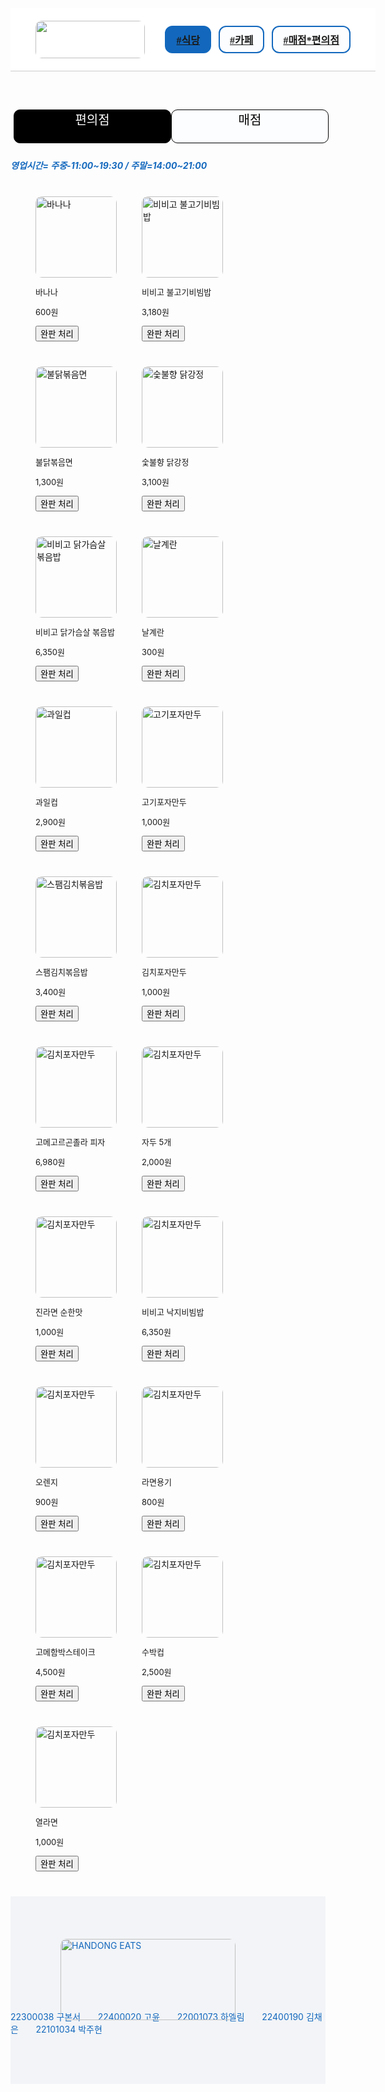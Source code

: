 <!DOCTYPE html>
<html lang="ko">
<head>
  <meta charset="UTF-8">
  <title>학생식당</title>
  <style>
    h5 { color: #1368BD; }

    .item {
      flex: 0 0 calc(20% - 40px);
      box-sizing: border-box;
      color: #000;
      text-align: center;
      font-family: Pretendard;
      font-size: 24px;
      font-weight: 600;
      position: relative;
      border-radius: 10px;
      border: 1px solid #1368BD;
      background: #FCFDFF;
      padding: 10px;
      height: 270px;
      width: 200px;
    }

    #menu {
      display: flex;
      flex-wrap: wrap;
      gap: 40px;
      margin: 40px;
      justify-content: flex-start;
    }

    img {
      width: 130px;
      height: 130px;
      border-radius: 10px;
    }

    p { font-size: small; }

    header {
      width: 100%;
      background-color: #fff;
      padding: 20px 40px;
      border-bottom: 1px solid #ccc;
    }

    .header {
      display: flex;
      align-items: center;
      justify-content: space-between;
      max-width: 1280px;
      margin: 0 auto;
    }

    header img {
      height: 60px;
      object-fit: contain;
    }

    .category-boxes {
      display: flex;
      gap: 12px;
    }

    .category {
      padding: 8px 16px;
      border: 2px solid #1368BD;
      border-radius: 12px;
      background-color: #FCFDFF;
      font-family: Pretendard;
      font-size: 16px;
      font-weight: 600;
      color: #1368BD;
      white-space: nowrap;
      text-align: center;
    }

    #blue {
      background-color: #1368BD;
    }

    #blue > a {
      text-decoration: none;
      color: white;
    }

    #nonblue > a {
      text-decoration: none;
      color: #1368BD;
    }

    nav {
      width: 100%;
      height: 54px;
      display: flex;
      padding: 5px;
      font-family: Pretendard;
      font-size: 22px;
      font-weight: 500;
      border-radius: 10px;
    }

    nav a {
      flex: 1;
      border: 1px solid black;
      border-radius: 10px;
      text-align: center;
      text-decoration: none;
      color: #000;
      background-color: #FCFDFF;
      font-size: 20px;
      transition: 0.2s;
    }

    footer {
      width: 100%;
      height: 300px;
      background-color: #F2F4F7;
      color: #1368BD;
    }
  </style>
 <script src="https://www.gstatic.com/firebasejs/8.10.0/firebase-app.js"></script>
<script src="https://www.gstatic.com/firebasejs/8.10.0/firebase-database.js"></script>

<script>
const firebaseConfig = {
  apiKey: "AIzaSyCtndOk6P4J9r37qil6wqHGaLiEeTzEU6E",
  authDomain: "handong-eats.firebaseapp.com",
  databaseURL: "https://handong-eats-default-rtdb.asia-southeast1.firebasedatabase.app",
  projectId: "handong-eats",
  storageBucket: "handong-eats.firebasestorage.app",
  messagingSenderId: "418250431277",
  appId: "1:418250431277:web:0a8215e6118788ca1591a4"
};
firebase.initializeApp(firebaseConfig);
    const database = firebase.database();
  </script>
</head>
<body>

<header>
  <div class="header">
    <img src="logo_BLUE.svg" style="width:175px;">
    <div class="category-boxes">
      <div id="blue" class="category"><a href="#">#식당</a></div>
      <div id="nonblue" class="category"><a href="#">#카페</a></div>
      <div id="nonblue" class="category"><a href="#">#매점*편의점</a></div>
    </div>
  </div>
</header>

<nav>
  <a href="cafeteria.html" style="background-color:#000; color:white">편의점</a>
  <a href="moms-kitchen.html">매점</a>
</nav>

<h5>영업시간= 주중-11:00~19:30 / 주말=14:00~21:00</h5>

<div id="menu">
  <div class="item">
    <img src="banana.jpeg" alt="바나나">
    <p>바나나</p>
    <p>600원</p>
    <button onclick="toggleSoldOut('banana-status')">완판 처리</button>
    <div id="banana-status" class="sold-out" style="display: none;">✅ 완판되었습니다</div>
  </div>

  <div class="item">
    <img src="bul.jpeg" alt="비비고 불고기비빔밥">
    <p>비비고 불고기비빔밥</p>
    <p>3,180원</p>
    <button onclick="toggleSoldOut('bul-status')">완판 처리</button>
    <div id="bul-status" class="sold-out" style="display: none;">✅ 완판되었습니다</div>
  </div>

  <div class="item">
    <img src="buldak.jpeg" alt="불닭볶음면">
    <p>불닭볶음면</p>
    <p>1,300원</p>
    <button onclick="toggleSoldOut('buldak-status')">완판 처리</button>
    <div id="buldak-status" class="sold-out" style="display: none;">✅ 완판되었습니다</div>
  </div>

  <div class="item">
    <img src="dak.jpeg" alt="숯불향 닭강정">
    <p>숯불향 닭강정</p>
    <p>3,100원</p>
    <button onclick="toggleSoldOut('dak-status')">완판 처리</button>
    <div id="dak-status" class="sold-out" style="display: none;">✅ 완판되었습니다</div>
  </div>

  <div class="item">
    <img src="dakbok.jpeg" alt="비비고 닭가슴살 볶음밥">
    <p>비비고 닭가슴살 볶음밥</p>
    <p>6,350원</p>
    <button onclick="toggleSoldOut('dakbok-status')">완판 처리</button>
    <div id="dakbok-status" class="sold-out" style="display: none;">✅ 완판되었습니다</div>
  </div>

  <div class="item">
    <img src="egg.jpeg" alt="날계란">
    <p>날계란</p>
    <p>300원</p>
    <button onclick="toggleSoldOut('egg-status')">완판 처리</button>
    <div id="egg-status" class="sold-out" style="display: none;">✅ 완판되었습니다</div>
  </div>

  <div class="item">
    <img src="fruit.jpeg" alt="과일컵">
    <p>과일컵</p>
    <p>2,900원</p>
    <button onclick="toggleSoldOut('fruit-status')">완판 처리</button>
    <div id="fruit-status" class="sold-out" style="display: none;">✅ 완판되었습니다</div>
  </div>

  <div class="item">
    <img src="ggmandoo.jpeg" alt="고기포자만두">
    <p>고기포자만두</p>
    <p>1,000원</p>
    <button onclick="toggleSoldOut('ggmandoo-status')">완판 처리</button>
    <div id="ggmandoo-status" class="sold-out" style="display: none;">✅ 완판되었습니다</div>
  </div>

  <div class="item">
    <img src="gimchi.jpeg" alt="스팸김치볶음밥">
    <p>스팸김치볶음밥</p>
    <p>3,400원</p>
    <button onclick="toggleSoldOut('gimchi-status')">완판 처리</button>
    <div id="gimchi-status" class="sold-out" style="display: none;">✅ 완판되었습니다</div>
  </div>

  <div class="item">
    <img src="gimchiman.jpeg" alt="김치포자만두">
    <p>김치포자만두</p>
    <p>1,000원</p>
    <button onclick="toggleSoldOut('gimchiman-status')">완판 처리</button>
    <div id="gimchiman-status" class="sold-out" style="display: none;">✅ 완판되었습니다</div>
  </div>

  <div class="item">
    <img src="gor.jpeg" alt="김치포자만두">
    <p>고메고르곤졸라 피자</p>
    <p>6,980원</p>
    <button onclick="toggleSoldOut('gor-status')">완판 처리</button>
    <div id="gor-status" class="sold-out" style="display: none;">✅ 완판되었습니다</div>
  </div>

  <div class="item">
    <img src="jadoo.jpeg" alt="김치포자만두">
    <p>자두 5개</p>
    <p>2,000원</p>
    <button onclick="toggleSoldOut('jadoo-status')">완판 처리</button>
    <div id="jadoo-status" class="sold-out" style="display: none;">✅ 완판되었습니다</div>
  </div>

  <div class="item">
    <img src="jinsoon.jpeg" alt="김치포자만두">
    <p>진라면 순한맛</p>
    <p>1,000원</p>
    <button onclick="toggleSoldOut('jinsoon-status')">완판 처리</button>
    <div id="jinsoon-status" class="sold-out" style="display: none;">✅ 완판되었습니다</div>
  </div>

  <div class="item">
    <img src="nak.jpeg" alt="김치포자만두">
    <p>비비고 낙지비빔밥</p>
    <p>6,350원</p>
    <button onclick="toggleSoldOut('nak-status')">완판 처리</button>
    <div id="nak-status" class="sold-out" style="display: none;">✅ 완판되었습니다</div>
  </div>

  <div class="item">
    <img src="orange.jpg" alt="김치포자만두">
    <p>오렌지</p>
    <p>900원</p>
    <button onclick="toggleSoldOut('orange-status')">완판 처리</button>
    <div id="orange-status" class="sold-out" style="display: none;">✅ 완판되었습니다</div>
  </div>

  <div class="item">
    <img src="ramyeon.jpeg" alt="김치포자만두">
    <p>라면용기</p>
    <p>800원</p>
    <button onclick="toggleSoldOut('ramyeon-status')">완판 처리</button>
    <div id="ramyeon-status" class="sold-out" style="display: none;">✅ 완판되었습니다</div>
  </div>

  <div class="item">
    <img src="stake.jpeg" alt="김치포자만두">
    <p>고메함박스테이크</p>
    <p>4,500원</p>
    <button onclick="toggleSoldOut('stake-status')">완판 처리</button>
    <div id="stake-status" class="sold-out" style="display: none;">✅ 완판되었습니다</div>
  </div>

  <div class="item">
    <img src="watermelon.jpeg" alt="김치포자만두">
    <p>수박컵</p>
    <p>2,500원</p>
    <button onclick="toggleSoldOut('watermelon-status')">완판 처리</button>
    <div id="watermelon-status" class="sold-out" style="display: none;">✅ 완판되었습니다</div>
  </div>

  <div class="item">
    <img src="yeol.jpeg" alt="김치포자만두">
    <p>열라면</p>
    <p>1,000원</p>
    <button onclick="toggleSoldOut('yeol-status')">완판 처리</button>
    <div id="yeol-status" class="sold-out" style="display: none;">✅ 완판되었습니다</div>
  </div>
  <!-- 필요한 만큼 항목을 계속 추가 -->
</div>

<footer>
            <footer style="background-color: #F2F4F7; color: #1368BD; height: 300px; width: 100%; margin: 0 ; padding-right: 0;;">
            <img src="logo_BLUE.svg" alt="HANDONG EATS" style="position: relative; width: 280px; top: 68px; left: 80px;">
<br><br><br>
            <p style=" font-size: 18px; position: relative; top: 120px; margin-left: 80px; background-color: #F2F4F7;>2025-Summer 프론트엔드 입문</p>
            <p style="font-size: 12px; position: relative; top: 130px; margin-left: 80px;">
                <div style="background-color: #F2F4F7;">22300038 구본서 &nbsp; &nbsp; &nbsp;
                22400020 고윤 &nbsp; &nbsp; &nbsp;
                22001073 하엘림 &nbsp; &nbsp; &nbsp;
                22400190 김채은 &nbsp; &nbsp; &nbsp;
                22101034 박주현</p> </div>
        </footer>
  </p>
        </footer>

<script>

  function toggleSoldOut(id) {
    const status = document.getElementById(id);
    const isSoldOut = status.style.display === "none";
    status.style.display = isSoldOut ? "block" : "none";

    // ✅ Firebase에 상태 저장
    firebase.database().ref("soldout/" + id).set(isSoldOut);
  }

  // ✅ 페이지 로딩 시 Firebase에서 상태 불러오기
  window.onload = function() {
    const ref = firebase.database().ref("soldout");
    ref.once("value", (snapshot) => {
      const soldOutData = snapshot.val();
      if (soldOutData) {
        for (const id in soldOutData) {
          const isSoldOut = soldOutData[id];
          const status = document.getElementById(id);
          if (status) {
            status.style.display = isSoldOut ? "block" : "none";
          }
        }
      }
    });
  };
</script>

</body>
</html>

